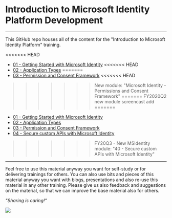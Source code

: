 # Introduction to Microsoft Identity Platform Development

----------

This GitHub repo houses all of the content for the "Introduction to Microsoft Identity Platform" training.

<<<<<<< HEAD
- [01 - Getting Started with Microsoft Identity](01%20Getting%20Started%20Microsoft%20Identity)
<<<<<<< HEAD
- [02 - Application Types](02%20Application%20Types)
=======
- [03 - Permission and Consent Framework](03%20Permission%20and%20Consent%20Framework)
<<<<<<< HEAD
>>>>>>> New module: "Microsoft Identity - Permissions and Consent Framework"
=======
>>>>>>> FY2020Q2 new module screencast add
=======
- [01 - Getting Started with Microsoft Identity](./01%20Getting%20Started%20Microsoft%20Identity)
- [02 - Application Types](./02%20Application%20Types)
- [03 - Permission and Consent Framework](./03%20Permission%20and%20Consent%20Framework)
- [04 - Secure custom APIs with Microsoft Identity](./04%20Securing%20custom%20APIs)
>>>>>>> FY20Q3 - New MSIdentity module: "40 - Secure custom APIs with Microsoft Identity"

----------

Feel free to use this material anyway you want for self-study or for delivering trainings for others. You can also use bits and pieces of this material anyway you want with blogs, presentations and also re-use this material in any other training. Please give us also feedback and suggestions on the material, so that we can improve the base material also for others.

*"Sharing is caring!"*

<img src="https://telemetry.sharepointpnp.com/TrainingContent/Identity/readme.md" />